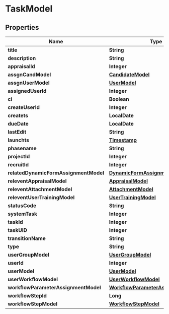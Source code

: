 

# TaskModel


## Properties

| Name | Type | Description | Notes |
|------------ | ------------- | ------------- | -------------|
|**title** | **String** |  |  [optional] |
|**description** | **String** |  |  [optional] |
|**appraisalId** | **Integer** |  |  [optional] |
|**assgnCandModel** | [**CandidateModel**](CandidateModel.md) |  |  [optional] |
|**assgnUserModel** | [**UserModel**](UserModel.md) |  |  [optional] |
|**assignedUserId** | **Integer** |  |  [optional] |
|**ci** | **Boolean** |  |  [optional] |
|**createUserId** | **Integer** |  |  [optional] |
|**createts** | **LocalDate** |  |  [optional] |
|**dueDate** | **LocalDate** |  |  [optional] |
|**lastEdit** | **String** |  |  [optional] |
|**launchts** | [**Timestamp**](Timestamp.md) |  |  [optional] |
|**phasename** | **String** |  |  [optional] |
|**projectId** | **Integer** |  |  [optional] |
|**recruitId** | **Integer** |  |  [optional] |
|**relatedDynamicFormAssignmentModel** | [**DynamicFormAssignmentModel**](DynamicFormAssignmentModel.md) |  |  [optional] |
|**releventAppraisalModel** | [**AppraisalModel**](AppraisalModel.md) |  |  [optional] |
|**releventAttachmentModel** | [**AttachmentModel**](AttachmentModel.md) |  |  [optional] |
|**releventUserTrainingModel** | [**UserTrainingModel**](UserTrainingModel.md) |  |  [optional] |
|**statusCode** | **String** |  |  [optional] |
|**systemTask** | **Integer** |  |  [optional] |
|**taskId** | **Integer** |  |  [optional] |
|**taskUID** | **Integer** |  |  [optional] |
|**transitionName** | **String** |  |  [optional] |
|**type** | **String** |  |  [optional] |
|**userGroupModel** | [**UserGroupModel**](UserGroupModel.md) |  |  [optional] |
|**userId** | **Integer** |  |  [optional] |
|**userModel** | [**UserModel**](UserModel.md) |  |  [optional] |
|**userWorkflowModel** | [**UserWorkflowModel**](UserWorkflowModel.md) |  |  [optional] |
|**workflowParameterAssignmentModel** | [**WorkflowParameterAssignmentModel**](WorkflowParameterAssignmentModel.md) |  |  [optional] |
|**workflowStepId** | **Long** |  |  [optional] |
|**workflowStepModel** | [**WorkflowStepModel**](WorkflowStepModel.md) |  |  [optional] |



